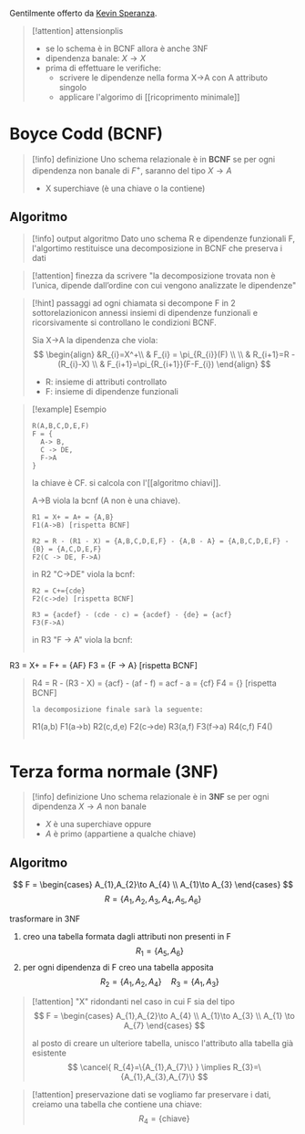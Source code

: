 Gentilmente offerto da [Kevin Speranza](https://github.com/kespers).
>[!attention] attensionplis 
> - se lo schema è in BCNF allora è anche 3NF
> - dipendenza banale: $X \to X$
> - prima di effettuare le verifiche:
> 	- scrivere le dipendenze nella forma X->A con A attributo singolo
> 	- applicare l'algorimo di [[ricoprimento minimale]]
# Boyce Codd (BCNF)
> [!info] definizione
> Uno schema relazionale è in **BCNF** se per ogni dipendenza non banale di $F^+$, saranno del tipo $X\to A$
> - X superchiave (è una chiave o la contiene)
## Algoritmo
>[!info] output algoritmo
> Dato uno schema R e dipendenze funzionali F, l'algortimo restituisce una decomposizione in BCNF che preserva i dati

>[!attention] finezza da scrivere
>"la decomposizione trovata non è l’unica, dipende dall’ordine con cui vengono analizzate le dipendenze"

> [!hint] passaggi
> ad ogni chiamata si decompone F in 2 sottorelazionicon annessi insiemi di dipendenze funzionali e ricorsivamente si controllano le condizioni BCNF.
> 
> Sia X->A la dipendenza che viola:
> $$
> \begin{align}
> &R_{i}=X^+\\
> & F_{i} = \pi_{R_{i}}(F) \\
>  \\
> & R_{i+1}=R - (R_{i}-X) \\
> & F_{i+1}=\pi_{R_{i+1}}(F-F_{i})
> \end{align}
> $$
> - R: insieme di attributi controllato
> - F: insieme di dipendenze funzionali

>[!example] Esempio
> ```
> R(A,B,C,D,E,F)
> F = {
> 	A-> B,
> 	C -> DE,
> 	F->A
> }
> ```
> la chiave è CF. si calcola con l'[[algoritmo chiavi]].
> 
> A->B viola la bcnf (A non è una chiave).
> ```
> R1 = X+ = A+ = {A,B}
> F1(A->B) [rispetta BCNF]
> 
> R2 = R - (R1 - X) = {A,B,C,D,E,F} - {A,B - A} = {A,B,C,D,E,F} - {B} = {A,C,D,E,F}
> F2(C -> DE, F->A)
> ```
> 
> in R2 "C->DE" viola la bcnf:
> ```
> R2 = C+={cde}
> F2(c->de) [rispetta BCNF]
> 
> R3 = {acdef} - (cde - c) = {acdef} - {de} = {acf}
> F3(F->A)
> ```
> 
> in R3 "F -> A" viola la bcnf:
> ```
R3 = X+ = F+ = {AF}
F3 = {F -> A} [rispetta BCNF]
> 
> R4 = R - (R3 - X) = {acf} - (af - f) = acf - a = {cf}
> F4 = {} [rispetta BCNF]
> ```
> la decomposizione finale sarà la seguente:
> ```
> R1(a,b) F1(a->b)
> R2(c,d,e) F2(c->de)
> R3(a,f) F3(f->a)
> R4(c,f) F4()
> ```
# Terza forma normale (3NF)
>[!info] definizione
>Uno schema relazionale è in **3NF** se per ogni dipendenza $X\to A$ non banale
> -  $X$ è una superchiave
> oppure
> -  $A$ è primo (appartiene a qualche chiave)

## Algoritmo

$$
F = \begin{cases}
A_{1},A_{2}\to A_{4} \\
A_{1}\to A_{3}
\end{cases}
$$
$$
R = \{A_{1},A_{2},A_{3},A_{4},A_{5},A_{6}\}
$$

trasformare in 3NF

1. creo una tabella formata dagli attributi non presenti in F
$$
R_{1}=\{A_{5},A_{6}\}
$$
2. per ogni dipendenza di F creo una tabella apposita
$$
R_{2}=\{A_{1},A_{2},A_{4}\} \quad R_{3} = \{A_{1},A_{3}\}
$$

>[!attention] "X" ridondanti
> nel caso in cui F sia del tipo
> $$
> F = \begin{cases}
> A_{1},A_{2}\to A_{4} \\
> A_{1}\to A_{3} \\
> A_{1} \to A_{7}
> \end{cases}
> $$
> 
> al posto di creare un ulteriore tabella, unisco l'attributo alla tabella già esistente
> $$
> \cancel{ R_{4}=\{A_{1},A_{7}\} } \implies R_{3}=\{A_{1},A_{3},A_{7}\}
> $$

>[!attention] preservazione dati
>se vogliamo far preservare i dati, creiamo una tabella che contiene una chiave:
>$$R_{4}=\{\text{chiave}\}$$

